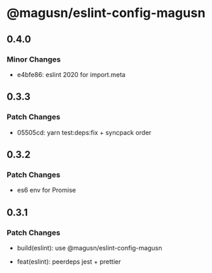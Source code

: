 # @magusn/eslint-config-magusn

## 0.4.0

### Minor Changes

- e4bfe86: eslint 2020 for import.meta

## 0.3.3

### Patch Changes

- 05505cd: yarn test:deps:fix + syncpack order

## 0.3.2

### Patch Changes

- es6 env for Promise

## 0.3.1

### Patch Changes

- build(eslint): use @magusn/eslint-config-magusn

* feat(eslint): peerdeps jest + prettier
